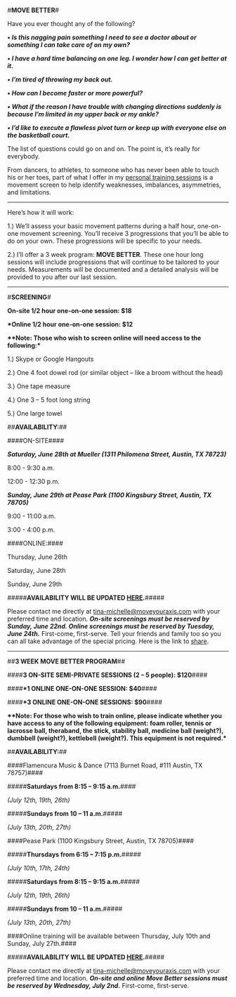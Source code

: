 #**MOVE BETTER**#

Have you ever thought any of the following?  


__*•    Is this nagging pain something I need to see a doctor about or something I can take care of on my own?*__

__*•	I have a hard time balancing on one leg.  I wonder how I can get better at it.*__

__*•	I’m tired of throwing my back out.*__

__*•	How can I become faster or more powerful?*__

__*•	What if the reason I have trouble with changing directions suddenly is because I’m limited in my upper back or my ankle?*__

__*•	I’d like to execute a flawless pivot turn or keep up with everyone else on the basketball court.*__


The list of questions could go on and on.  The point is, it’s really for everybody.  

From dancers, to athletes, to someone who has never been able to touch his or her toes, part of what I offer in my [personal training sessions](http://www.tina-michelle.com) is a movement screen to help identify weaknesses, imbalances, asymmetries, and limitations.  

---

Here’s how it will work:

1.)	We’ll assess your basic movement patterns during a half hour, one-on-one movement screening.  You’ll receive 3 progressions that you’ll be able to do on your own.  These progressions will be specific to your needs.

2.)	I’ll offer a 3 week program: **MOVE BETTER**.  These one hour long sessions will include progressions that will continue to be tailored to your needs.  Measurements will be documented and a detailed analysis will be provided to you after our last session.  

---

#**SCREENING**#

**On-site 1/2 hour one-on-one session: $18**

__*Online 1/2 hour one-on-one session: $12__


__**Note: Those who wish to screen online will need access to the following:*__

1.) Skype or Google Hangouts

2.) One 4 foot dowel rod (or similar object – like a broom without the head)

3.) One tape measure

4.) One 3 – 5 foot long string

5.) One large towel

##**AVAILABILITY:**##

####ON-SITE####

*__Saturday, June 28th at Mueller (1311 Philomena Street, Austin, TX 78723)__*


8:00 - 9:30 a.m.

12:00 - 12:30 p.m.

*__Sunday, June 29th at Pease Park (1100 Kingsbury Street, Austin, TX 78705)__*

9:00 - 11:00 a.m.

3:00 - 4:00 p.m.

####ONLINE:####

Thursday, June 26th 

Saturday, June 28th

Sunday, June 29th

#####**AVAILABILITY WILL BE UPDATED [HERE](http://www.tina-michelle.com/availability).**#####

Please contact me directly at tina-michelle@moveyouraxis.com with your preferred time and location.  __*On-site screenings must be reserved by Sunday, June 22nd.  Online screenings must be reserved by Tuesday, June 24th.*__  First-come, first-serve.  Tell your friends and family too so you can all take advantage of the special pricing.  Here is the link to [share](http://www.tina-michelle.com/movebetter). 

---

##**3 WEEK MOVE BETTER PROGRAM**##

####**3 ON-SITE SEMI-PRIVATE SESSIONS (2 – 5 people): $120**####

####__*1 ONLINE ONE-ON-ONE SESSION: $40__####

####__*3 ONLINE ONE-ON-ONE SESSIONS: $90__####

__**Note: For those who wish to train online, please indicate whether you have access to any of the following equipment: foam roller, tennis or lacrosse ball, theraband, the stick, stability ball, medicine ball (weight?), dumbbell (weight?), kettlebell (weight?).  This equipment is not required.*__

##**AVAILABILITY:**##

####Flamencura Music & Dance (7113 Burnet Road, #111 Austin, TX 78757)####	

#####**Saturdays from 8:15 – 9:15 a.m.**####

*(July 12th, 19th, 26th)*     

#####**Sundays from 10 – 11 a.m.**#####

*(July 13th, 20th, 27th)*

####Pease Park (1100 Kingsbury Street, Austin, TX 78705)####

#####**Thursdays from 6:15 – 7:15 p.m.**#####

*(July 10th, 17th, 24th)*

#####**Saturdays from 8:15 – 9:15 a.m.**#####

*(July 12th, 19th, 26th)* 	

#####**Sundays from 10 – 11 a.m.**#####

*(July 13th, 20th, 27th)*


####Online training will be available between Thursday, July 10th and Sunday, July 27th.#### 

#####**AVAILABILITY WILL BE UPDATED [HERE](http://www.tina-michelle.com/availability).**#####

Please contact me directly at tina-michelle@moveyouraxis.com with your preferred time and location.  __*On-site and online Move Better sessions must be reserved by Wednesday, July 2nd.*__  First-come, first-serve.